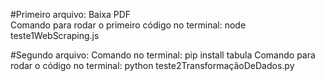 #Primeiro arquivo:
Baixa PDF <br>
Comando para rodar o primeiro código no terminal: node teste1WebScraping.js

#Segundo arquivo:
Comando no terminal: pip install tabula 
Comando para rodar o código no terminal: python teste2TransformaçãoDeDados.py 
